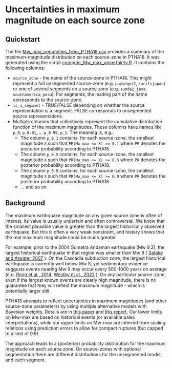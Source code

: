 # Uncertainties in maximum magnitude on each source zone

## Quickstart

The file [Mw_max_percentiles_from_PTHA18.csv](Mw_max_percentiles_from_PTHA18.csv) provides a summary of the maximum-magnitude distribution on each source-zone in PTHA18. It was generated using the script [compute_Mw_max_uncertainty.R](compute_Mw_max_uncertainty.R). It contains the following columns:
* `source_zone` - the name of the source-zone in PTHA18. This might represent a full unsegmented source-zone (e.g. `puysegur2`, `kurilsjapan`) or one of several segments on a source zone (e.g. `sunda2_java`, `southamerica_peru`). For segments, the leading part of the name corresponds to the source-zone. 
* `is_a_segment` - TRUE/FALSE depending on whether the source representation is a segment. FALSE corresponds to unsegmented source representations.
* Multiple columns that collectively represent the cumulative distribution function of the maximum magnitudes. These columns have names like `p_0`, `p_0.01`, ... `p_0.99`, `p_1`. The meaning is, e.g.:
  * The column `p_0.1` contains, for each source-zone, the smallest magnitude `X` such that `PR(Mw_max <= X) >= 0.1` where `PR` denotes the posterior probability according to PTHA18. 
  * The column `p_0.5` contains, for each source-zone, the smallest magnitude `X` such that `PR(Mw_max <= X) >= 0.5` where `PR` denotes the posterior probability according to PTHA18. 
  * The column `p_0.9` contains, for each source-zone, the smallest magnitude `X` such that `PR(Mw_max <= X) >= 0.9` where `PR` denotes the posterior probability according to PTHA18. 
  * ... and so on

## Background 

The maximum earthquake magnitude on any given source zone is often of interest. Its value is usually uncertain and often controversial. We know that the smallest plausible value is greater than the largest historically observed earthquake. But this is often a very weak constraint, and history shows that the real maximum magnitude could be much greater. 

For example, prior to the 2004 Sumatra Andaman earthquake (Mw 9.2), the largest historical earthquake in that region was smaller than Mw 8 ( [Satake and Atwater 2007](https://doi.org/10.1146/annurev.earth.35.031306.140302) ). On the Cascadia subduction zone, the largest historical earthquake is currently well below Mw 8, yet sedimentary evidence suggests events nearing Mw 9 may occur every 500-1000 years on average (e.g. [Rong et al., 2014](http://www.bssaonline.org/content/104/5/2359.abstract), [Westby et al., 2022](https://doi.org/10.2138/gselements.18.4.251) ). On any particular source-zone, even if the largest known events are clearly high magnitude, there is no guarantee that they will reflect the maximum magnitude - which is potentially larger still. 

PTHA18 attempts to reflect uncertainties in maximum magnitudes (and other source-zone parameters) by using multiple alternative models with Bayesian weights. Details are in [this paper](https://doi.org/10.1007/s00024-019-02299-w) and [this report](http://dx.doi.org/10.11636/Record.2018.041). Our lower limits on Mw-max are based on historical events (or available paleo interpretations), while our upper limits on Mw-max are inferred from scaling relations using prediction errors to allow for compact ruptures (but capped to a limit of 9.6).

The approach leads to a (posterior) probability distribution for the maximum magnitude on each source zone. On source-zones with optional segmentation there are different distributions for the unsegmented model, and each segment.



